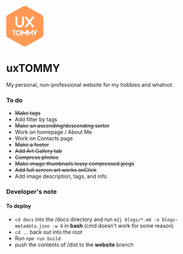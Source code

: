 <img src="docs/assets/logo.svg" width="100px">

# uxTOMMY

My personal, non-professional website for my hobbies and whatnot.

### To do
- ~~Make tags~~
- Add filter by tags
- ~~Make an ascending/descending sorter~~
- Work on homepage / About Me
- Work on Contacts page
- ~~Make a footer~~
- ~~Add Art Gallery tab~~
- ~~Compress photos~~
- ~~Make image thumbnails lossy compressed jpegs~~
- ~~Add full screen art works onClick~~
- Add image description, tags, and info

### Developer's note
#### To deploy
- ```cd docs``` into the /docs directory and run ```m2j blogs/*.md -o blogs-metadata.json -w 0``` in **bash** (cmd doesn't work for some reason)  
- ```cd ..``` back out into the root
- Run ```npm run build```
- push the contents of /dist to the **website** branch
